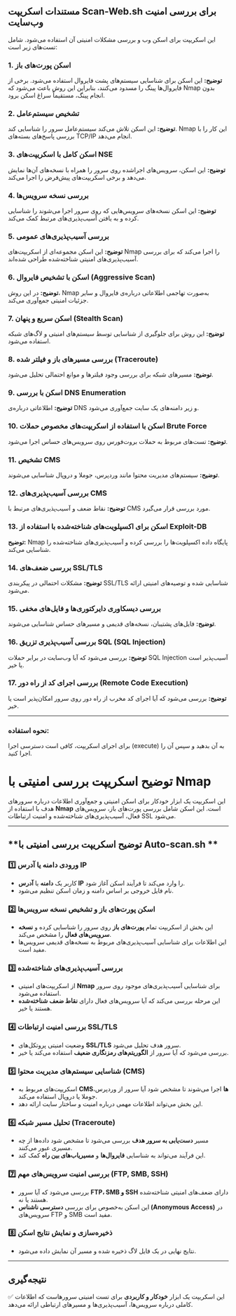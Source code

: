 ## مستندات اسکریپت Scan-Web.sh برای بررسی امنیت وب‌سایت

این اسکریپت برای اسکن وب و بررسی مشکلات امنیتی آن استفاده می‌شود. شامل تست‌های زیر است:

### 1. اسکن پورت‌های باز
**توضیح:** این اسکن برای شناسایی سیستم‌های پشت فایروال استفاده می‌شود. برخی از فایروال‌ها پینگ را مسدود می‌کنند، بنابراین این روش باعث می‌شود که Nmap بدون انجام پینگ، مستقیماً سراغ اسکن برود.

### 2. تشخیص سیستم‌عامل
**توضیح:** این اسکن تلاش می‌کند سیستم‌عامل سرور را شناسایی کند. Nmap این کار را با بررسی پاسخ‌های بسته‌های TCP/IP انجام می‌دهد.

### 3. اسکن کامل با اسکریپت‌های NSE
**توضیح:** این اسکن، سرویس‌های اجراشده روی سرور را همراه با نسخه‌های آن‌ها نمایش می‌دهد و برخی اسکریپت‌های پیش‌فرض را اجرا می‌کند.

### 4. بررسی نسخه سرویس‌ها
**توضیح:** این اسکن نسخه‌های سرویس‌هایی که روی سرور اجرا می‌شوند را شناسایی کرده و به یافتن آسیب‌پذیری‌های مرتبط کمک می‌کند.

### 5. بررسی آسیب‌پذیری‌های عمومی
**توضیح:** این اسکن مجموعه‌ای از اسکریپت‌های Nmap را اجرا می‌کند که برای بررسی آسیب‌پذیری‌های امنیتی شناخته‌شده طراحی شده‌اند.

### 6. اسکن با تشخیص فایروال (Aggressive Scan)
**توضیح:** در این روش، Nmap به‌صورت تهاجمی اطلاعاتی درباره‌ی فایروال و سایر جزئیات امنیتی جمع‌آوری می‌کند.

### 7. اسکن سریع و پنهان (Stealth Scan)
**توضیح:** این روش برای جلوگیری از شناسایی توسط سیستم‌های امنیتی و لاگ‌های شبکه استفاده می‌شود.

### 8. بررسی مسیرهای باز و فیلتر شده (Traceroute)
**توضیح:** مسیرهای شبکه برای بررسی وجود فیلترها و موانع احتمالی تحلیل می‌شود.

### 9. اسکن با بررسی DNS Enumeration
**توضیح:** اطلاعاتی درباره‌ی DNS و زیر دامنه‌های یک سایت جمع‌آوری می‌شود.

### 10. اسکن با استفاده از اسکریپت‌های مخصوص حملات Brute Force
**توضیح:** تست‌های مربوط به حملات بروت‌فورس روی سرویس‌های حساس اجرا می‌شود.

### 11. تشخیص CMS
**توضیح:** سیستم‌های مدیریت محتوا مانند وردپرس، جوملا و دروپال شناسایی می‌شوند.

### 12. بررسی آسیب‌پذیری‌های CMS
**توضیح:** نقاط ضعف و آسیب‌پذیری‌های مرتبط با CMS مورد بررسی قرار می‌گیرد.

### 13. اسکن برای اکسپلویت‌های شناخته‌شده با استفاده از Exploit-DB
**توضیح:** Nmap پایگاه داده اکسپلویت‌ها را بررسی کرده و آسیب‌پذیری‌های شناخته‌شده را شناسایی می‌کند.

### 14. بررسی ضعف‌های SSL/TLS
**توضیح:** مشکلات احتمالی در پیکربندی SSL/TLS شناسایی شده و توصیه‌های امنیتی ارائه می‌شود.

### 15. بررسی دیسکاوری دایرکتوری‌ها و فایل‌های مخفی
**توضیح:** فایل‌های پشتیبان، نسخه‌های قدیمی و مسیرهای حساس شناسایی می‌شوند.

### 16. بررسی آسیب‌پذیری تزریق SQL (SQL Injection)
**توضیح:** بررسی می‌شود که آیا وب‌سایت در برابر حملات SQL Injection آسیب‌پذیر است یا خیر.

### 17. بررسی اجرای کد از راه دور (Remote Code Execution)
**توضیح:** بررسی می‌شود که آیا اجرای کد مخرب از راه دور روی سرور امکان‌پذیر است یا خیر.

---

### نحوه استفاده:
برای اجرای اسکریپت، کافی است دسترسی اجرا (execute) به آن بدهید و سپس آن را اجرا کنید.

# **توضیح اسکریپت بررسی امنیتی با Nmap**  

این اسکریپت یک ابزار خودکار برای اسکن امنیتی و جمع‌آوری اطلاعات درباره سرورهای هدف با استفاده از **Nmap** است. این اسکن شامل بررسی پورت‌های باز، سرویس‌های فعال، آسیب‌پذیری‌های شناخته‌شده و امنیت ارتباطات SSL می‌شود.  

---

## **توضیح اسکریپت بررسی امنیتی با Auto-scan.sh **  

### 1️⃣ **ورودی دامنه یا آدرس IP**  
- کاربر یک **دامنه** یا **آدرس IP** را وارد می‌کند تا فرآیند اسکن آغاز شود.  
- نام فایل خروجی بر اساس دامنه و زمان اسکن تنظیم می‌شود.  

### 2️⃣ **اسکن پورت‌های باز و تشخیص نسخه سرویس‌ها**  
- این بخش از اسکریپت تمام **پورت‌های باز** روی سرور را شناسایی کرده و **نسخه سرویس‌های فعال** را مشخص می‌کند.  
- این اطلاعات برای شناسایی آسیب‌پذیری‌های مربوط به نسخه‌های قدیمی سرویس‌ها مفید است.  

### 3️⃣ **بررسی آسیب‌پذیری‌های شناخته‌شده**  
- از اسکریپت‌های امنیتی **Nmap** برای شناسایی آسیب‌پذیری‌های موجود روی سرور استفاده می‌شود.  
- این مرحله بررسی می‌کند که آیا سرویس‌های فعال دارای **نقاط ضعف شناخته‌شده** هستند یا خیر.  

### 4️⃣ **بررسی امنیت ارتباطات SSL/TLS**  
- وضعیت امنیتی پروتکل‌های **SSL/TLS** سرور هدف تحلیل می‌شود.  
- بررسی می‌شود که آیا سرور از **الگوریتم‌های رمزنگاری ضعیف** استفاده می‌کند یا خیر.  

### 5️⃣ **شناسایی سیستم‌های مدیریت محتوا (CMS)**  
- اسکریپت‌های مربوط به **CMSها** اجرا می‌شوند تا مشخص شود آیا سرور از وردپرس، جوملا یا دروپال استفاده می‌کند.  
- این بخش می‌تواند اطلاعات مهمی درباره امنیت و ساختار سایت ارائه دهد.  

### 6️⃣ **تحلیل مسیر شبکه (Traceroute)**  
- مسیر **دست‌یابی به سرور هدف** بررسی می‌شود تا مشخص شود داده‌ها از چه مسیری عبور می‌کنند.  
- این فرآیند می‌تواند به شناسایی **فایروال‌ها** و **مسیریاب‌های بین راه** کمک کند.  

### 7️⃣ **بررسی امنیت سرویس‌های مهم (FTP, SMB, SSH)**  
- بررسی می‌شود که آیا سرور **FTP، SMB و SSH** دارای ضعف‌های امنیتی شناخته‌شده هستند یا نه.  
- این اسکن به‌خصوص برای بررسی **دسترسی ناشناس (Anonymous Access)** در سرویس‌های FTP و SMB مفید است.  

### 8️⃣ **ذخیره‌سازی و نمایش نتایج اسکن**  
- نتایج نهایی در یک فایل لاگ ذخیره شده و مسیر آن نمایش داده می‌شود.  

---

## **نتیجه‌گیری**  
✅ این اسکریپت یک ابزار **خودکار و کاربردی** برای تست امنیتی سرورهاست که اطلاعات کاملی درباره سرویس‌ها، آسیب‌پذیری‌ها و مسیرهای ارتباطی ارائه می‌دهد.
